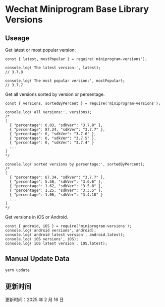 
# Wechat Miniprogram Base Library Versions

## Useage

Get latest or most popular version:

```;
const { latest, mostPopular } = require('miniprogram-versions');

console.log('The latest version:', latest);
// 3.7.8

console.log('The most popular version:', mostPopular);
// 3.7.7

```

Get all versions sorted by version or persentage.

```
const { versions, sortedByPercent } = require('miniprogram-versions');

console.log('all versions:', versions);
/*
[
  { "percentage": 0.03, "sdkVer": "3.7.8" },
  { "percentage": 87.34, "sdkVer": "3.7.7" },
  { "percentage": 0, "sdkVer": "3.7.6" },
  { "percentage": 0, "sdkVer": "3.7.5" },
  { "percentage": 0, "sdkVer": "3.7.4" }
  ...
]
*/

console.log('sorted versions by persentage:', sortedByPercent);
/*
[
  { "percentage": 87.34, "sdkVer": "3.7.7" },
  { "percentage": 5.58, "sdkVer": "3.6.6" },
  { "percentage": 1.62, "sdkVer": "3.5.8" },
  { "percentage": 1.25, "sdkVer": "3.3.5" },
  { "percentage": 1.06, "sdkVer": "3.4.10" }
  ...
]
*/
```

Get versions in iOS or Android.

```
const { android, iOS } = require('miniprogram-versions');
console.log('android versions', android);
console.log('android latest version', android.latest);
console.log('iOS versions', iOS);
console.log('iOS latest version', iOS.latest);
```

## Manual Update Data

```
yarn update
```

## 更新时间

更新时间：2025 年 2 月 16 日
